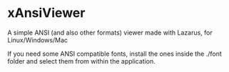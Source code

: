 # xAnsiViewer
A simple ANSI (and also other formats) viewer made with Lazarus, for Linux/Windows/Mac


If you need some ANSI compatible fonts, install the ones inside the ./font folder and select them from within the application.

